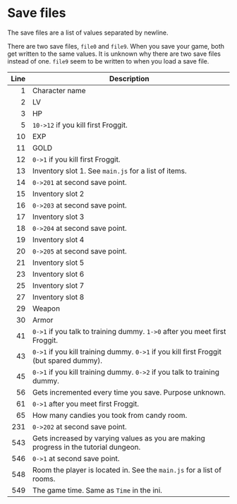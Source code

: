 # Save files

The save files are a list of values separated by newline.

There are two save files, `file0` and `file9`. When you save your game, both get written to the same values.
It is unknown why there are two save files instead of one. `file9` seem to be written to when you load a save file.

Line | Description
----:| -----------
   1 | Character name
   2 | LV
   3 | HP
   5 | `10->12` if you kill first Froggit.
  10 | EXP
  11 | GOLD
  12 | `0->1` if you kill first Froggit.
  13 | Inventory slot 1. See `main.js` for a list of items.
  14 | `0->201` at second save point.
  15 | Inventory slot 2
  16 | `0->203` at second save point.
  17 | Inventory slot 3
  18 | `0->204` at second save point.
  19 | Inventory slot 4
  20 | `0->205` at second save point.
  21 | Inventory slot 5
  23 | Inventory slot 6
  25 | Inventory slot 7
  27 | Inventory slot 8
  29 | Weapon
  30 | Armor
  41 | `0->1` if you talk to training dummy. `1->0` after you meet first Froggit.
  43 | `0->1` if you kill training dummy. `0->1` if you kill first Froggit (but spared dummy).
  45 | `0->1` if you kill training dummy. `0->2` if you talk to training dummy.
  56 | Gets incremented every time you save. Purpose unknown.
  61 | `0->1` after you meet first Froggit.
  65 | How many candies you took from candy room.
 231 | `0->202` at second save point.
 543 | Gets increased by varying values as you are making progress in the tutorial dungeon.
 546 | `0->1` at second save point.
 548 | Room the player is located in. See the `main.js` for a list of rooms.
 549 | The game time. Same as `Time` in the ini.
